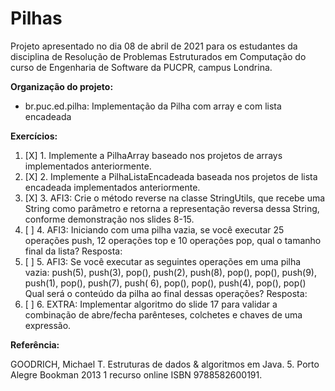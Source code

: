 # Pilhas

Projeto apresentado no dia 08 de abril de 2021 para os estudantes da disciplina de Resolução de
Problemas Estruturados em Computação do curso de Engenharia de Software da PUCPR, campus Londrina.

**Organização do projeto:**

* br.puc.ed.pilha: Implementação da Pilha com array e com lista encadeada

**Exercícios:**

1) [X] 1. Implemente a PilhaArray baseado nos projetos de arrays implementados anteriormente.
2) [X] 2. Implemente a PilhaListaEncadeada baseada nos projetos de lista encadeada implementados
   anteriormente.
3) [X] 3. AFI3: Crie o método reverse na classe StringUtils, que recebe uma String como parâmetro e retorna
   a representação reversa dessa String, conforme demonstração nos slides 8-15.
4) [ ] 4. AFI3: Iniciando com uma pilha vazia, se você executar 25 operações push, 12 operações top e 10
   operações pop, qual o tamanho final da lista?
   Resposta:
5) [ ] 5. AFI3: Se você executar as seguintes operações em uma pilha vazia:
   push(5), push(3), pop(), push(2), push(8), pop(), pop(), push(9), push(1), pop(), push(7), push(
   6), pop(), pop(), push(4), pop(), pop()
   Qual será o conteúdo da pilha ao final dessas operações?
   Resposta:
6) [ ] 6. EXTRA: Implementar algoritmo do slide 17 para validar a combinação de abre/fecha parênteses,
   colchetes e chaves de uma expressão.

**Referência:**

GOODRICH, Michael T. Estruturas de dados & algoritmos em Java. 5. Porto Alegre Bookman 2013 1
recurso online ISBN 9788582600191.
